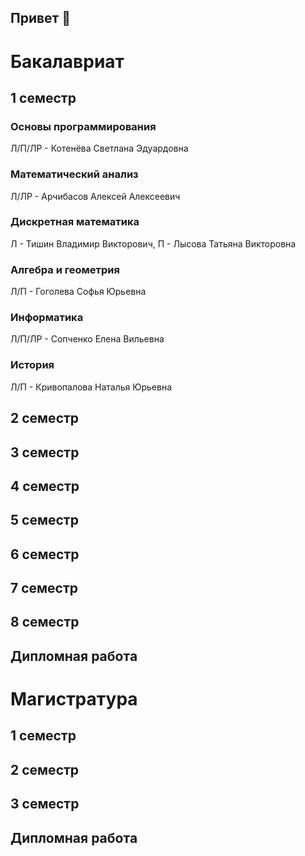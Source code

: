 ## Привет 👋

# Бакалавриат

## 1 семестр

### **Основы программирования**

Л/П/ЛР - Котенёва Светлана Эдуардовна

### **Математический анализ**

Л/ЛР - Арчибасов Алексей Алексеевич

### **Дискретная математика**

Л - Тишин Владимир Викторович,
П - Лысова Татьяна Викторовна

### **Алгебра и геометрия**

Л/П - Гоголева Софья Юрьевна

### **Информатика**

Л/П/ЛР - Сопченко Елена Вильевна

### **История**

Л/П - Кривопалова Наталья Юрьевна

## 2 семестр

## 3 семестр

## 4 семестр

## 5 семестр

## 6 семестр

## 7 семестр

## 8 семестр

## Дипломная работа

# Магистратура

## 1 семестр

## 2 семестр

## 3 семестр

## Дипломная работа
